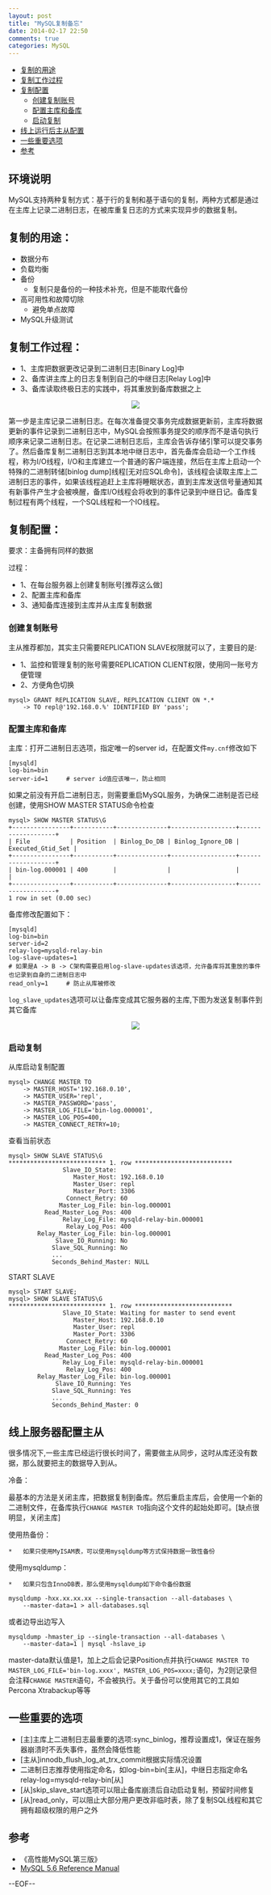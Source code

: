 ```yaml
---
layout: post
title: "MySQL复制备忘"
date: 2014-02-17 22:50
comments: true
categories: MySQL
---
```


*   [复制的用途](#repl1)
*   [复制工作过程](#repl2)
*   [复制配置](#repl3)
    *   [创建复制账号](#repl4)
    *   [配置主库和备库](#repl5)
    *   [启动复制](#repl6)
*   [线上运行后主从配置](#repl7)
*   [一些重要选项](#repl8)
*   [参考](#repl9)

<h2 id="env">环境说明</h2>

MySQL支持两种复制方式：基于行的复制和基于语句的复制，两种方式都是通过在主库上记录二进制日志，在被库重复日志的方式来实现异步的数据复制。

<!--more-->

<h2 id="repl1">复制的用途：</h2>

* 数据分布
* 负载均衡
* 备份
    * 复制只是备份的一种技术补充，但是不能取代备份
* 高可用性和故障切除
    * 避免单点故障
* MySQL升级测试

<h2 id="repl2">复制工作过程：</h2>

* 1、主库把数据更改记录到二进制日志[Binary Log]中
* 2、备库讲主库上的日志复制到自己的中继日志[Relay Log]中
* 3、备库读取终极日志的实践中，将其重放到备库数据之上

<center><img src="/images/mysql_rep/mysql_rep1.jpg" /></center>

第一步是主库记录二进制日志。在每次准备提交事务完成数据更新前，主库将数据更新的事件记录到二进制日志中，MySQL会按照事务提交的顺序而不是语句执行顺序来记录二进制日志。在记录二进制日志后，主库会告诉存储引擎可以提交事务了。然后备库复制二进制日志到其本地中继日志中，首先备库会启动一个工作线程，称为I/O线程，I/O和主库建立一个普通的客户端连接，然后在主库上启动一个特殊的二进制转储[binlog dump]线程[无对应SQL命令]，该线程会读取主库上二进制日志的事件，如果该线程追赶上主库将睡眠状态，直到主库发送信号量通知其有新事件产生才会被唤醒，备库I/O线程会将收到的事件记录到中继日记。备库复制过程有两个线程，一个SQL线程和一个IO线程。

<h2 id="repl3">复制配置：</h2>

要求：主备拥有同样的数据

过程：

* 1、在每台服务器上创建复制账号[推荐这么做]
* 2、配置主库和备库
* 3、通知备库连接到主库并从主库复制数据

<h3 id="repl4">创建复制账号</h3>

主从推荐都加，其实主只需要REPLICATION SLAVE权限就可以了，主要目的是:

* 1、监控和管理复制的账号需要REPLICATION CLIENT权限，使用同一账号方便管理
* 2、方便角色切换

``` mysql
mysql> GRANT REPLICATION SLAVE, REPLICATION CLIENT ON *.*
    -> TO repl@'192.168.0.%' IDENTIFIED BY 'pass';
```

<h3 id="repl5">配置主库和备库</h3>

主库：打开二进制日志选项，指定唯一的server id，在配置文件`my.cnf`修改如下

``` mysql
[mysqld]
log-bin=bin
server-id=1     # server id值应该唯一，防止相同
```

如果之前没有开启二进制日志，则需要重启MySQL服务，为确保二进制是否已经创建，使用SHOW MASTER STATUS命令检查

``` mysql
mysql> SHOW MASTER STATUS\G
+----------------+-----------+--------------+------------------+-------------------+
| File           | Position  | Binlog_Do_DB | Binlog_Ignore_DB | Executed_Gtid_Set |
+----------------+-----------+--------------+------------------+-------------------+
| bin-log.000001 | 400       |              |                  |                   |
+----------------+-----------+--------------+------------------+-------------------+
1 row in set (0.00 sec)

```

备库修改配置如下：

``` mysql
[mysqld]
log-bin=bin
server-id=2
relay-log=mysqld-relay-bin
log-slave-updates=1           
# 如果是A -> B -> C架构需要启用log-slave-updates该选项，允许备库将其重放的事件也记录到自身的二进制日志中
read_only=1     # 防止从库被修改
```


`log_slave_updates`选项可以让备库变成其它服务器的主库,下图为发送复制事件到其它备库

<center><img src="/images/mysql_rep/mysql_rep2.jpg" /></center>

<h3 id="repl6">启动复制</h3>

从库启动复制配置
``` mysql
mysql> CHANGE MASTER TO
    -> MASTER_HOST='192.168.0.10',
    -> MASTER_USER='repl',
    -> MASTER_PASSWORD='pass',
    -> MASTER_LOG_FILE='bin-log.000001',
    -> MASTER_LOG_POS=400,
    -> MASTER_CONNECT_RETRY=10;
```

查看当前状态
``` mysql
mysql> SHOW SLAVE STATUS\G
*************************** 1. row ***************************
               Slave_IO_State: 
                  Master_Host: 192.168.0.10
                  Master_User: repl
                  Master_Port: 3306
                Connect_Retry: 60
              Master_Log_File: bin-log.000001
          Read_Master_Log_Pos: 400
               Relay_Log_File: mysqld-relay-bin.000001
                Relay_Log_Pos: 400
        Relay_Master_Log_File: bin-log.000001
             Slave_IO_Running: No
            Slave_SQL_Running: No
            ...
            Seconds_Behind_Master: NULL
```

START SLAVE
``` mysql
mysql> START SLAVE;
mysql> SHOW SLAVE STATUS\G
*************************** 1. row ***************************
               Slave_IO_State: Waiting for master to send event
                  Master_Host: 192.168.0.10
                  Master_User: repl
                  Master_Port: 3306
                Connect_Retry: 60
              Master_Log_File: bin-log.000001
          Read_Master_Log_Pos: 400
               Relay_Log_File: mysqld-relay-bin.000001
                Relay_Log_Pos: 400
        Relay_Master_Log_File: bin-log.000001
             Slave_IO_Running: Yes
            Slave_SQL_Running: Yes
            ...
            Seconds_Behind_Master: 0
```

<h2 id="repl6">线上服务器配置主从</h2>

很多情况下,一些主库已经运行很长时间了，需要做主从同步，这时从库还没有数据，那么就要把主的数据导入到从。

冷备：

最基本的方法是关闭主库，把数据复制到备库。然后重启主库后，会使用一个新的二进制文件，在备库执行`CHANGE MASTER TO`指向这个文件的起始处即可。[缺点很明显，关闭主库]

使用热备份：

    *   如果只使用MyISAM表，可以使用mysqldump等方式保持数据一致性备份

使用mysqldump：

    *   如果只包含InnoDB表，那么使用mysqldump如下命令备份数据

``` mysql
mysqldump -hxx.xx.xx.xx --single-transaction --all-databases \
    --master-data=1 > all-databases.sql
```

或者边导出边写入

``` mysql
mysqldump -hmaster_ip --single-transaction --all-databases \
    --master-data=1 | mysql -hslave_ip
```

master-data默认值是1，加上之后会记录Position点并执行`CHANGE MASTER TO MASTER_LOG_FILE='bin-log.xxxx', MASTER_LOG_POS=xxxx;`语句，为2则记录但会注释`CHANGE MASTER`语句，不会被执行。关于备份可以使用其它的工具如Percona Xtrabackup等等

<h2 id="repl8">一些重要的选项</h2>

* [主]主库上二进制日志最重要的选项:sync_binlog，推荐设置成1，保证在服务器崩溃时不丢失事件，虽然会降低性能
* [主从]innodb_flush_log_at_trx_commit根据实际情况设置
* 二进制日志推荐使用指定命名，如log-bin=bin[主从]，中继日志指定命名relay-log=mysqld-relay-bin[从]
* [从]skip_slave_start选项可以阻止备库崩溃后自动启动复制，预留时间修复
* [从]read_only，可以阻止大部分用户更改非临时表，除了复制SQL线程和其它拥有超级权限的用户之外

<h2 id="repl9">参考</h2>

* 《高性能MySQL第三版》
* [MySQL 5.6 Reference Manual](http://dev.mysql.com/doc/refman/5.6/en/index.html)

--EOF--